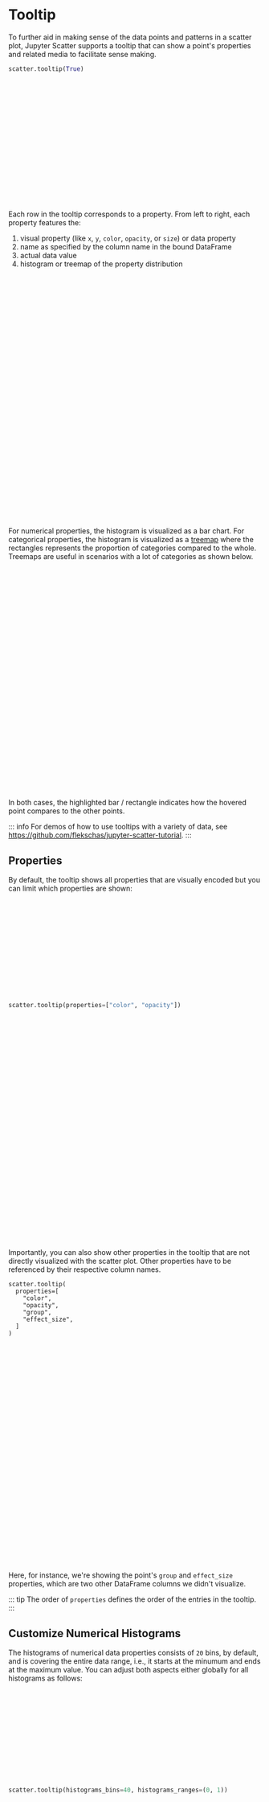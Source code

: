 # Tooltip

To further aid in making sense of the data points and patterns in a scatter
plot, Jupyter Scatter supports a tooltip that can show a point's properties and
related media to facilitate sense making.

```py
scatter.tooltip(True)
```

<div class="img tooltip-1"><div /></div>

Each row in the tooltip corresponds to a property. From left to right, each
property features the:

1. visual property (like `x`, `y`, `color`, `opacity`, or `size`) or data property
2. name as specified by the column name in the bound DataFrame
3. actual data value
4. histogram or treemap of the property distribution

<div class="img tooltip-2"><div /></div>

For numerical properties, the histogram is visualized as a bar chart. For
categorical properties, the histogram is visualized as a
[treemap](https://en.wikipedia.org/wiki/Treemapping) where the rectangles
represents the proportion of categories compared to the whole. Treemaps are
useful in scenarios with a lot of categories as shown below.

<div class="img tooltip-treemap"><div /></div>

In both cases, the highlighted bar / rectangle indicates how the hovered point
compares to the other points.

::: info
For demos of how to use tooltips with a variety of data, see https://github.com/flekschas/jupyter-scatter-tutorial.
:::

## Properties

By default, the tooltip shows all properties that are visually encoded but you
can limit which properties are shown:

```py
scatter.tooltip(properties=["color", "opacity"])
```

<div class="img tooltip-3"><div /></div>

Importantly, you can also show other properties in the tooltip that are not
directly visualized with the scatter plot. Other properties have to be
referenced by their respective column names.

```py{5-6}
scatter.tooltip(
  properties=[
    "color",
    "opacity",
    "group",
    "effect_size",
  ]
)
```

<div class="img tooltip-4"><div /></div>

Here, for instance, we're showing the point's `group` and `effect_size`
properties, which are two other DataFrame columns we didn't visualize.

::: tip
The order of `properties` defines the order of the entries in the tooltip.
:::

## Customize Numerical Histograms

The histograms of numerical data properties consists of `20` bins, by default,
and is covering the entire data range, i.e., it starts at the minumum and ends
at the maximum value. You can adjust both aspects either globally for all
histograms as follows:

```py
scatter.tooltip(histograms_bins=40, histograms_ranges=(0, 1))
```

<div class="img tooltip-5"><div /></div>

To customize the number of bins and the range by property you can do:

```py
scatter.tooltip(
  histograms_bins={"color": 10, "effect_size": 30},
  histograms_ranges={"color": (0, 1), "effect_size": (0.25, 0.75)}
)
```

<div class="img tooltip-6"><div /></div>

Since an increased number of bins can make it harder to read the histogram, you
can also adjust the size as follows:

```py
scatter.tooltip(histograms_size="large")
```

<div class="img tooltip-7"><div /></div>

If you set the histogram range to be smaller than the data extent, some points
might lie outside the histogram. For instance, previously we restricted the
`effect_size` to `[0.25, 0.75]`, meaning we disregarded part of the lower and
upper end of the data.

In this case, hovering a point with an `effect_size` less than `.25` will be
visualized by a red `]` to the left of the histogram to indicate it's value is
smaller than the value represented by the left-most bar.

<div class="img tooltip-8"><div /></div>

Likewise, hovering a point with an `effect_size` larger than `0.75` will be
visualized by a red `[` to the right of the histogram to indicate it's value is
larger than the value represented by the right-most bar.

<div class="img tooltip-9"><div /></div>

Finally, if you want to transform the histogram in some other way, use your
favorite method and save the transformed data before referencing it. For
instance, in the following, we winsorized the `effect_size` to the `[10, 90]`
percentile:

```py
from scipy.stats.mstats import winsorize

df['effect_size_winsorized'] = winsorize(df.effect_size, limits=[0.1, 0.1])
scatter.tooltip(properties=['effect_size_winsorized'])
```

<div class="img tooltip-10"><div /></div>

## Media Previews

In cases where your data has a media representation like text, images, or audio,
you can show a preview of the media in the tooltip by referencing a column name
that holds either plain text, URLs referencing images, or URLs referencing
audio.


```py
scatter.tooltip(preview="headline")
```

<div class="img tooltip-11"><div /></div>

By default, the media type is set to `text`. If you want to show an image or
audio file as the preview, you additionally need to specify the corresponding
media type.

```py
scatter.tooltip(preview="url", preview_type="image")
```

<div class="img tooltip-12"><div /></div>

You can further customize the media preview via media type-specific arguments.
For instance in the following, we limit the audio preview to 2 seconds and
loop the audio playback.

```py
scatter.tooltip(
  preview="audio_url",
  preview_type="audio",
  preview_audio_length=2,
  preview_audio_loop=True
)
```

<div class="video">
  <video loop playsinline width="1256" data-name="tooltip-preview-audio">
    <source
      src="https://storage.googleapis.com/jupyter-scatter/dev/videos/tooltip-preview-audio-light.mp4"
      type="video/mp4"
    />
  </video>
  <div class="overlay">Hover to play video and turn on audio</div>
</div>

For more details on how to customize the tooltip preview, see the API docs for
[`tooltip()`](/api#scatter.tooltip).

<style scoped>
  .img {
    max-width: 100%;
    background-position: center;
    background-repeat: no-repeat;
    background-size: cover;
  }

  .img.tooltip-1 {
    width: 596px;
    background-image: url(https://storage.googleapis.com/jupyter-scatter/dev/images/tooltip-1-light.png)
  }
  .img.tooltip-1 div { padding-top: 48.489933% }

  :root.dark .img.tooltip-1 {
    background-image: url(https://storage.googleapis.com/jupyter-scatter/dev/images/tooltip-1-dark.png)
  }

  .img.tooltip-2 {
    width: 960px;
    background-image: url(https://storage.googleapis.com/jupyter-scatter/dev/images/tooltip-2-light.png)
  }
  .img.tooltip-2 div { padding-top: 47.916667% }

  :root.dark .img.tooltip-2 {
    background-image: url(https://storage.googleapis.com/jupyter-scatter/dev/images/tooltip-2-dark.png)
  }

  .img.tooltip-treemap {
    width: 1064px;
    background-image: url(https://storage.googleapis.com/jupyter-scatter/dev/images/tooltip-treemap-light.jpg)
  }
  .img.tooltip-treemap div { padding-top: 40.225564% }

  :root.dark .img.tooltip-treemap {
    width: 1050px;
    background-image: url(https://storage.googleapis.com/jupyter-scatter/dev/images/tooltip-treemap-dark.jpg)
  }
  :root.dark .img.tooltip-treemap div { padding-top: 41.333333% }

  .img.tooltip-3 {
    width: 596px;
    background-image: url(https://storage.googleapis.com/jupyter-scatter/dev/images/tooltip-3-light.png)
  }
  .img.tooltip-3 div { padding-top: 48.489933% }

  :root.dark .img.tooltip-3 {
    background-image: url(https://storage.googleapis.com/jupyter-scatter/dev/images/tooltip-3-dark.png)
  }

  .img.tooltip-4 {
    width: 606px;
    background-image: url(https://storage.googleapis.com/jupyter-scatter/dev/images/tooltip-4-light.png)
  }
  .img.tooltip-4 div { padding-top: 38.283828% }

  :root.dark .img.tooltip-4 {
    background-image: url(https://storage.googleapis.com/jupyter-scatter/dev/images/tooltip-4-dark.png)
  }

  .img.tooltip-5 {
    width: 616px;
    background-image: url(https://storage.googleapis.com/jupyter-scatter/dev/images/tooltip-5-light.png)
  }
  .img.tooltip-5 div { padding-top: 39.61039% }

  :root.dark .img.tooltip-5 {
    background-image: url(https://storage.googleapis.com/jupyter-scatter/dev/images/tooltip-5-dark.png)
  }

  .img.tooltip-6 {
    width: 678px;
    background-image: url(https://storage.googleapis.com/jupyter-scatter/dev/images/tooltip-6-light.png)
  }
  .img.tooltip-6 div { padding-top: 33.628319% }

  :root.dark .img.tooltip-6 {
    background-image: url(https://storage.googleapis.com/jupyter-scatter/dev/images/tooltip-6-dark.png)
  }

  .img.tooltip-7 {
    width: 678px;
    background-image: url(https://storage.googleapis.com/jupyter-scatter/dev/images/tooltip-7-light.png)
  }
  .img.tooltip-7 div { padding-top: 33.628319% }

  :root.dark .img.tooltip-7 {
    background-image: url(https://storage.googleapis.com/jupyter-scatter/dev/images/tooltip-7-dark.png)
  }

  .img.tooltip-8 {
    width: 674px;
    background-image: url(https://storage.googleapis.com/jupyter-scatter/dev/images/tooltip-8-light.png)
  }
  .img.tooltip-8 div { padding-top: 34.124629% }

  :root.dark .img.tooltip-8 {
    background-image: url(https://storage.googleapis.com/jupyter-scatter/dev/images/tooltip-8-dark.png)
  }

  .img.tooltip-9 {
    width: 692px;
    background-image: url(https://storage.googleapis.com/jupyter-scatter/dev/images/tooltip-9-light.png)
  }
  .img.tooltip-9 div { padding-top: 33.526012% }

  :root.dark .img.tooltip-9 {
    background-image: url(https://storage.googleapis.com/jupyter-scatter/dev/images/tooltip-9-dark.png)
  }

  .img.tooltip-10 {
    width: 696px;
    background-image: url(https://storage.googleapis.com/jupyter-scatter/dev/images/tooltip-10-light.png)
  }
  .img.tooltip-10 div { padding-top: 17.816092% }

  :root.dark .img.tooltip-10 {
    width: 684px;
    background-image: url(https://storage.googleapis.com/jupyter-scatter/dev/images/tooltip-10-dark.png)
  }
  :root.dark .img.tooltip-10 div { padding-top: 15.789474% }

  .img.tooltip-11 {
    width: 814px;
    background-image: url(https://storage.googleapis.com/jupyter-scatter/dev/images/tooltip-11-light.jpg)
  }
  .img.tooltip-11 div { padding-top: 35.87223587% }

  :root.dark .img.tooltip-11 {
    width: 764px;
    background-image: url(https://storage.googleapis.com/jupyter-scatter/dev/images/tooltip-11-dark.jpg)
  }
  :root.dark .img.tooltip-11 div { padding-top: 37.17277487% }

  .img.tooltip-12 {
    width: 704px;
    background-image: url(https://storage.googleapis.com/jupyter-scatter/dev/images/tooltip-12-light.png)
  }
  .img.tooltip-12 div { padding-top: 46.02272727% }

  :root.dark .img.tooltip-12 {
    width: 702px;
    background-image: url(https://storage.googleapis.com/jupyter-scatter/dev/images/tooltip-12-dark.png)
  }
  :root.dark .img.tooltip-12 div { padding-top: 49.57264957% }

  .video {
    position: relative;
  }

  .video video {
    filter: blur(0.5px);
  }

  .video .overlay {
    position: absolute;
    display: flex;
    justify-content: center;
    align-items: center;
    z-index: 1;
    top: 0;
    left: 0;
    right: 0;
    bottom: 0;
    user-select: none;
    pointer-events: none;
    transition: 0.25s ease;
    border-radius: 0.25rem;
    font-weight: 700;
    color: black;
    background: rgba(255, 255, 255, 0.5);
  }

  .video:hover .overlay {
    opacity: 0;
  }

  .video:hover video {
    filter: blur(0);
  }

  :root.dark .video .overlay {
    color: white;
    background: rgba(30, 30, 32, 0.5);
  }
</style>


<script setup>
  import { videoColorModeSrcSwitcher, videoPlayOnHover } from './utils';
  videoColorModeSrcSwitcher();
  videoPlayOnHover();
</script>
